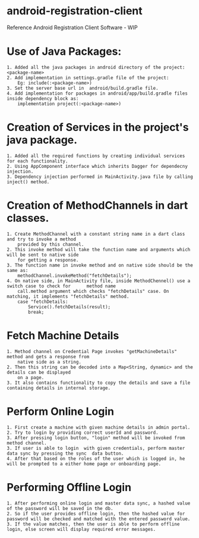 # android-registration-client
Reference Android Registration Client Software - WIP

# Use of Java Packages:
    1. Added all the java packages in android directory of the project: <package-name>
    2. Add implementation in settings.gradle file of the project:
        Eg: include(:<package-name>)
    3. Set the server base url in  android/build.gradle file.
    4. Add implementation for packages in android/app/build.gradle files inside dependency block as: 
        implementation project(:<package-name>)

# Creation of Services in  the project's java package.
    1. Added all the required functions by creating individual services for each functionality.
    2. Using AppComponent interface which inherits Dagger for dependecny injection.
    3. Dependency injection performed in MainActivity.java file by calling inject() method.

# Creation of MethodChannels in dart classes.
    1. Create MethodChannel with a constant string name in a dart class and try to invoke a method 
        provided by this channel.
    2. This invoke method will take the function name and arguments which will be sent to native side
        for getting a response.
    3. The function name in invoke method and on native side should be the same as:
        methodChannel.invokeMethod("fetchDetails");
    4. On native side, in MainActivity file, inside MethodChennel() use a switch case to check for      method name
        call.method argument which checks "fetchDetails" case. On matching, it implements "fetchDetails" method.
        case "fetchDetails:
            Service().fetchDetails(result);
            break;

# Fetch Machine Details
    1. Method channel on Credential Page invokes "getMachineDetails" method and gets a response from
        native side as a string. 
    2. Then this string can be decoded into a Map<String, dynamic> and the details can be displayed
        on a page.  
    3. It also contains functionality to copy the details and save a file containing details in internal storage.

# Perform Online Login
    1. First create a machine with given machine details in admin portal.
    2. Try to login by providing correct userId and password.
    3. After pressing login button, "login" method will be invoked from method channel.
    3. If user is able to login  with given credentials, perform master data sync by pressing the sync  data button.
    4. After that based on the roles of the user which is logged in, he will be prompted to a either home page or onboarding page.

# Performing Offline Login
    1. After performing online login and master data sync, a hashed value of the password will be saved in the db.
    2. So if the user provides offline login, then the hashed value for password will be checked and matched with the entered password value.
    3. If the value matches, then the user is able to perform offline login, else screen will display required error messages.

